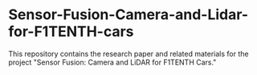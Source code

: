 # Sensor-Fusion-Camera-and-Lidar-for-F1TENTH-cars
This repository contains the research paper and related materials for the project "Sensor Fusion: Camera and LiDAR for F1TENTH Cars."
